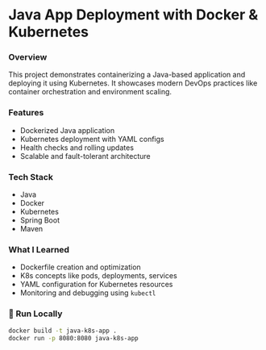 # Java App Deployment with Docker & Kubernetes

### Overview
This project demonstrates containerizing a Java-based application and deploying it using Kubernetes. It showcases modern DevOps practices like container orchestration and environment scaling.

### Features
- Dockerized Java application
- Kubernetes deployment with YAML configs
- Health checks and rolling updates
- Scalable and fault-tolerant architecture

### Tech Stack
- Java
- Docker
- Kubernetes
- Spring Boot
- Maven

### What I Learned
- Dockerfile creation and optimization
- K8s concepts like pods, deployments, services
- YAML configuration for Kubernetes resources
- Monitoring and debugging using `kubectl`

### 📂 Run Locally
```bash
docker build -t java-k8s-app .
docker run -p 8080:8080 java-k8s-app
